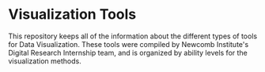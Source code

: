 # Visualization Tools

This repository keeps all of the information about the different types of tools for Data Visualization. 
These tools were compiled by Newcomb Institute's Digital Research Internship team, and is organized by ability levels for the visualization methods.
